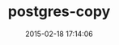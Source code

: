 ---
layout: post
title:  "postgres-copy"
repo:   "diogob/postgres-copy"
date:   2015-02-18 17:14:06
gemurl: http://github.com/diogob/postgres-copy
---